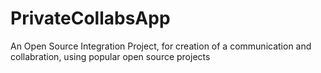 # PrivateCollabsApp
An Open Source Integration Project, for creation of a communication and collabration, using popular open source projects
